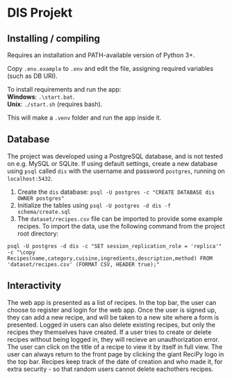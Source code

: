# DIS Projekt

## Installing / compiling

Requires an installation and PATH-available version of Python 3+.

Copy `.env.example` to `.env` and edit the file, assigning required variables (such as DB URI).

To install requirements and run the app:  
**Windows**: `.\start.bat`.  
**Unix**: `./start.sh` (requires bash).

This will make a `.venv` folder and run the app inside it.

## Database

The project was developed using a PostgreSQL database, and is not tested on e.g. MySQL or SQLite.
If using default settings, create a new database using `psql` called `dis` with the username and password `postgres`, running on `localhost:5432`.

1. Create the `dis` database: `psql -U postgres -c "CREATE DATABASE dis OWNER postgres"`
2. Initialize the tables using `psql -U postgres -d dis -f schema/create.sql`
3. The `dataset/recipes.csv` file can be imported to provide some example recipes. To import the data, use the following command from the project root directory:

```
psql -U postgres -d dis -c "SET session_replication_role = 'replica'" -c "\copy Recipes(name,category,cuisine,ingredients,description,method) FROM 'dataset/recipes.csv' (FORMAT CSV, HEADER true);"
```

## Interactivity

The web app is presented as a list of recipes. In the top bar, the user can choose to register and login for the web app.
Once the user is signed up, they can add a new recipe, and will be taken to a new site where a form is presented.
Logged in users can also delete existing recipes, but only the recipes they themselves have created. If a user tries to create
or delete recipes without being logged in, they will recieve an unauthorization error.
The user can click on the title of a recipe to view it by itself in full view.
The user can always return to the front page by clicking the giant ReciPy logo in the top bar.
Recipes keep track of the date of creation and who made it, for extra security - so that random users cannot delete eachothers recipes.
